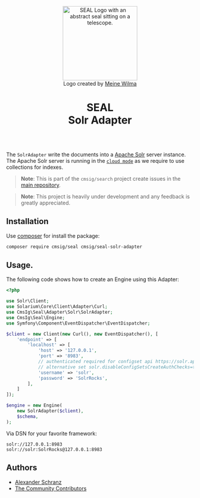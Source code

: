 <div align="center">
    <img alt="SEAL Logo with an abstract seal sitting on a telescope." src="https://avatars.githubusercontent.com/u/120221538?s=400&v=6" width="200" height="200">
</div>

<div align="center">Logo created by <a href="https://cargocollective.com/meinewilma">Meine Wilma</a></div>

<h1 align="center">SEAL <br /> Solr Adapter</h1>

<br />
<br />

The `SolrAdapter` write the documents into a [Apache Solr](https://github.com/apache/solr) server instance. The Apache Solr server is running in the [`cloud mode`](https://solr.apache.org/guide/solr/latest/getting-started/tutorial-solrcloud.html) as we require to use collections for indexes.

> **Note**:
> This is part of the `cmsig/search` project create issues in the [main repository](https://github.com/php-cmsig/search).

> **Note**:
> This project is heavily under development and any feedback is greatly appreciated.

## Installation

Use [composer](https://getcomposer.org/) for install the package:

```bash
composer require cmsig/seal cmsig/seal-solr-adapter
```

## Usage.

The following code shows how to create an Engine using this Adapter:

```php
<?php

use Solr\Client;
use Solarium\Core\Client\Adapter\Curl;
use CmsIg\Seal\Adapter\Solr\SolrAdapter;
use CmsIg\Seal\Engine;
use Symfony\Component\EventDispatcher\EventDispatcher;

$client = new Client(new Curl(), new EventDispatcher(), [
    'endpoint' => [
        'localhost' => [
            'host' => '127.0.0.1',
            'port' => '8983',
            // authenticated required for configset api https://solr.apache.org/guide/8_9/configsets-api.html
            // alternative set solr.disableConfigSetsCreateAuthChecks=true in your server setup
            'username' => 'solr',
            'password' => 'SolrRocks',
        ],
    ]
]);

$engine = new Engine(
    new SolrAdapter($client),
    $schema,
);
```

Via DSN for your favorite framework:

```env
solr://127.0.0.1:8983
solr://solr:SolrRocks@127.0.0.1:8983
```

## Authors

- [Alexander Schranz](https://github.com/alexander-schranz/)
- [The Community Contributors](https://github.com/php-cmsig/search/graphs/contributors)
